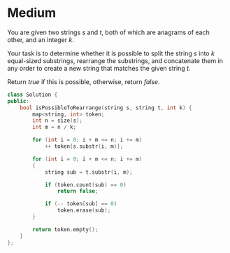 # Medium

You are given two strings $s$ and $t$, both of which are anagrams of each other, and an integer $k$.

Your task is to determine whether it is possible to split the string $s$ into $k$ equal-sized substrings, rearrange the substrings, and concatenate them in any order to create a new string that matches the given string $t$.

Return $true$ if this is possible, otherwise, return $false$.

```cpp
class Solution {
public:
    bool isPossibleToRearrange(string s, string t, int k) {
        map<string, int> token;
        int n = size(s);
        int m = n / k;

        for (int i = 0; i + m <= n; i += m)
            ++ token[s.substr(i, m)];

        for (int i = 0; i + m <= n; i += m)
        {
            string sub = t.substr(i, m);

            if (token.count(sub) == 0)
                return false;

            if (-- token[sub] == 0)
                token.erase(sub);
        }

        return token.empty();
    }
};
```
